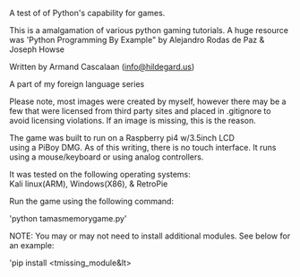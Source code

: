 A test of of Python's capability for games.

This is a amalgamation of various python gaming tutorials.
A huge resource was 'Python Programming By Example" by
Alejandro Rodas de Paz & Joseph Howse

Written by Armand Cascalaan (info@hildegard.us)

A part of my foreign language series

Please note, most images were created by myself, however
there may be a few that were licensed from third party sites
and placed in .gitignore to avoid licensing violations.  If 
an image is missing, this is the reason.

The game was built to run on a Raspberry pi4 w/3.5inch LCD  
using a PiBoy DMG.  As of this writing, there is no touch 
interface. It runs using a mouse/keyboard or using analog 
controllers.

It was tested on the following operating systems:  
Kali linux(ARM), Windows(X86), & RetroPie

Run the game using the following command:

'python tamasmemorygame.py'

NOTE: You may or may not need to install additional modules.  See below for an example:

'pip install \<tmissing_module&lt\>

